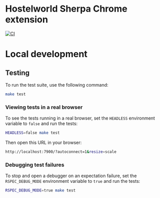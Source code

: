 # Hostelworld Sherpa Chrome extension

[![CI](https://github.com/tothpeter/local_sherpa/actions/workflows/ci.yml/badge.svg)](https://github.com/tothpeter/local_sherpa/actions/workflows/ci.yml)

# Local development

## Testing

To run the test suite, use the following command:

```sh
make test
```

### Viewing tests in a real browser

To see the tests running in a real browser, set the `HEADLESS` environment variable to `false` and run the tests:

```sh
HEADLESS=false make test
```

Then open this URL in your browser:

```sh
http://localhost:7900/?autoconnect=1&resize=scale
```

### Debugging test failures

To stop and open a debugger on an expectation failure, set the `RSPEC_DEBUG_MODE` environment variable to `true` and run the tests:

```sh
RSPEC_DEBUG_MODE=true make test
```
